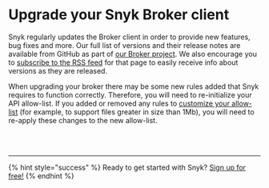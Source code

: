 # Upgrade your Snyk Broker client

Snyk regularly updates the Broker client in order to provide new features, bug fixes and more. Our full list of versions and their release notes are available from GitHub as part of [our Broker project](https://github.com/snyk/broker/releases). We also encourage you to [subscribe to the RSS feed](https://github.com/snyk/broker/releases.atom) for that page to easily receive info about versions as they are released.

When upgrading your broker there may be some new rules added that Snyk requires to function correctly. Therefore, you will need to re-initialize your API allow-list. If you added or removed any rules to [customize your allow-list](https://github.com/snyk/broker#custom-approved-listing-filter) \(for example, to support files greater in size than 1Mb\), you will need to re-apply these changes to the new allow-list.

 
<br><br><hr>

{% hint style="success" %}
Ready to get started with Snyk? [Sign up for free!](https://snyk.io/login?cta=sign-up&loc=footer&page=support_docs_page)
{% endhint %}